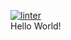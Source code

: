  [![linter](https://github.com/<Nathan-balugo>/<REPOSITORY>/workflows/linter/badge.svg)](https://github.com/marketplace/actions/super-linter)  
Hello World!

